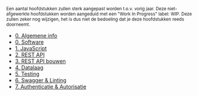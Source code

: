 <small>
  Een aantal hoofdstukken zullen sterk aangepast worden t.o.v. vorig jaar. Deze niet-afgewerkte hoofdstukken worden aangeduid met een "Work In Progress" label: WIP. Deze zullen zeker nog wijzigen, het is dus niet de bedoeling dat je deze hoofdstukken reeds doorneemt.
</small>

- [0. Algemene info](./0-intro/situering.md)
- [0. Software](./0-intro/software.md)
- [1. JavaScript](https://hogent-web.github.io/webservices-slides/1-javascript.html?presentation=false)
- [2. REST API](https://hogent-web.github.io/webservices-slides/2-REST.html?presentation=false)
- [3. REST API bouwen](https://hogent-web.github.io/webservices-slides/3-REST2.html?presentation=false)
- [4. Datalaag](https://hogent-web.github.io/webservices-slides/4-datalaag.html?presentation=false)
- [5. Testing](https://hogent-web.github.io/webservices-slides/5-testing.html?presentation=false)
- [6. Swagger & Linting](https://hogent-web.github.io/webservices-slides/6-swagger.html?presentation=false)
- [7. Authenticatie & Autorisatie](./7-authenticatie/index.md)
